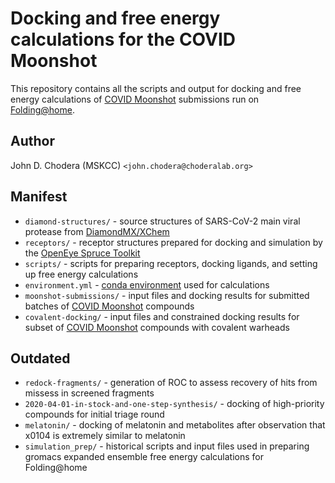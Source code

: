# Docking and free energy calculations for the COVID Moonshot

This repository contains all the scripts and output for docking and free energy calculations of [COVID Moonshot](https://covid.postera.ai/covid) submissions run on [Folding@home](http://foldingathome.org).

## Author

John D. Chodera (MSKCC) `<john.chodera@choderalab.org>`

## Manifest
* `diamond-structures/` - source structures of SARS-CoV-2 main viral protease from [DiamondMX/XChem](https://www.diamond.ac.uk/covid-19/for-scientists/Main-protease-structure-and-XChem.html)
* `receptors/` - receptor structures prepared for docking and simulation by the [OpenEye Spruce Toolkit](https://docs.eyesopen.com/toolkits/python/sprucetk/index.html)
* `scripts/` - scripts for preparing receptors, docking ligands, and setting up free energy calculations
* `environment.yml` - [conda environment](https://docs.conda.io/projects/conda/en/latest/user-guide/tasks/manage-environments.html) used for calculations
* `moonshot-submissions/` - input files and docking results for submitted batches of [COVID Moonshot](https://covid.postera.ai/covid) compounds
* `covalent-docking/` - input files and constrained docking results for subset of [COVID Moonshot](https://covid.postera.ai/covid) compounds with covalent warheads

## Outdated
* `redock-fragments/` - generation of ROC to assess recovery of hits from missess in screened fragments
* `2020-04-01-in-stock-and-one-step-synthesis/` - docking of high-priority compounds for initial triage round
* `melatonin/` - docking of melatonin and metabolites after observation that x0104 is extremely similar to melatonin
* `simulation_prep/` - historical scripts and input files used in preparing gromacs expanded ensemble free energy calculations for Folding@home
